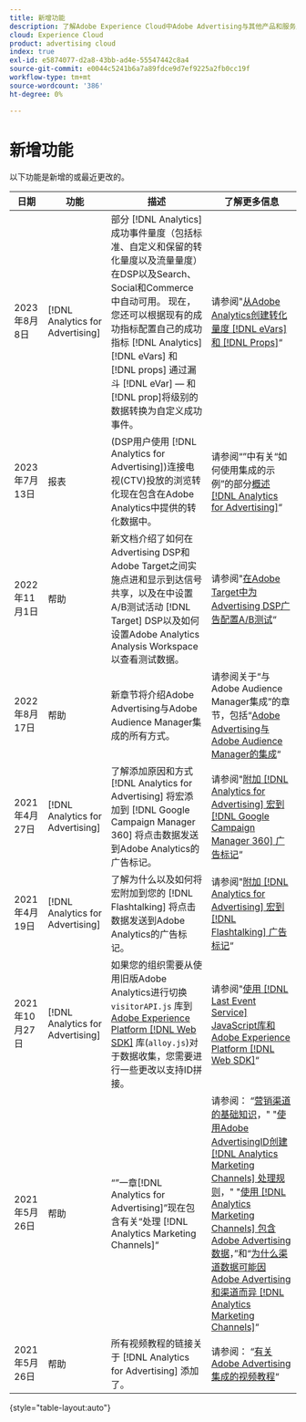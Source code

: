 ```yaml
---
title: 新增功能
description: 了解Adobe Experience Cloud中Adobe Advertising与其他产品和服务之间的集成更新。
cloud: Experience Cloud
product: advertising cloud
index: true
exl-id: e5874077-d2a8-43bb-ad4e-55547442c8a4
source-git-commit: e0044c5241b6a7a89fdce9d7ef9225a2fb0cc19f
workflow-type: tm+mt
source-wordcount: '386'
ht-degree: 0%

---
```


# 新增功能

以下功能是新增的或最近更改的。

| 日期 | 功能 | 描述 | 了解更多信息 |
| ---- | ------- | ----------- | -------------------- |
| 2023年8月8日 | [!DNL Analytics for Advertising] | 部分 [!DNL Analytics] 成功事件量度（包括标准、自定义和保留的转化量度以及流量量度）在DSP以及Search、Social和Commerce中自动可用。 现在，您还可以根据现有的成功指标配置自己的成功指标 [!DNL Analytics] [!DNL eVars] 和 [!DNL props] 通过漏斗 [!DNL eVar] — 和 [!DNL prop]将级别的数据转换为自定义成功事件。 | 请参阅&quot;[从Adobe Analytics创建转化量度 [!DNL eVars] 和 [!DNL Props]](/help/integrations/analytics/conversion-metrics-from-evars.md)“ |
| 2023年7月13日 | 报表 | (DSP用户使用 [!DNL Analytics for Advertising])连接电视(CTV)投放的浏览转化现在包含在Adobe Analytics中提供的转化数据中。 | 请参阅“”中有关“如何使用集成的示例”的部分[概述 [!DNL Analytics for Advertising]](/help/integrations/analytics/overview.md#integration-examples)“ |
| 2022年11月1日 | 帮助 | 新文档介绍了如何在Advertising DSP和Adobe Target之间实施点进和显示到达信号共享，以及在中设置A/B测试活动 [!DNL Target] DSP以及如何设置Adobe Analytics Analysis Workspace以查看测试数据。 | 请参阅&quot;[在Adobe Target中为Advertising DSP广告配置A/B测试](/help/integrations/target/overview-ab-tests.md)“ |
| 2022年8月17日 | 帮助 | 新章节将介绍Adobe Advertising与Adobe Audience Manager集成的所有方式。 | 请参阅关于“与Adobe Audience Manager集成”的章节，包括“[Adobe Advertising与Adobe Audience Manager的集成](/help/integrations/audience-manager/overview.md)“ |
| 2021年4月27日 | [!DNL Analytics for Advertising] | 了解添加原因和方式 [!DNL Analytics for Advertising] 将宏添加到 [!DNL Google Campaign Manager 360] 将点击数据发送到Adobe Analytics的广告标记。 | 请参阅&quot;[附加 [!DNL Analytics for Advertising] 宏到 [!DNL Google Campaign Manager 360] 广告标记](/help/integrations/analytics/macros-google-campaign-manager.md)“ |
| 2021年4月19日 | [!DNL Analytics for Advertising] | 了解为什么以及如何将宏附加到您的 [!DNL Flashtalking] 将点击数据发送到Adobe Analytics的广告标记。 | 请参阅&quot;[附加 [!DNL Analytics for Advertising] 宏到 [!DNL Flashtalking] 广告标记](/help/integrations/analytics/macros-flashtalking.md)“ |
| 2021年10月27日 | [!DNL Analytics for Advertising] | 如果您的组织需要从使用旧版Adobe Analytics进行切换 `visitorAPI.js` 库到 [Adobe Experience Platform [!DNL Web SDK]](https://experienceleague.adobe.com/docs/experience-platform/edge/home.html) 库(`alloy.js`)对于数据收集，您需要进行一些更改以支持ID拼接。 | 请参阅&quot;[使用 [!DNL Last Event Service] JavaScript库和Adobe Experience Platform [!DNL Web SDK]](/help/integrations/analytics/web-sdk.md)“ |
| 2021年5月26日 | 帮助 | “”一章[!DNL Analytics for Advertising]”现在包含有关“处理 [!DNL Analytics Marketing Channels]“ | 请参阅： “[营销渠道的基础知识](/help/integrations/analytics/marketing-channels/mc-overview.md)，&quot; &quot;[使用Adobe AdvertisingID创建 [!DNL Analytics Marketing Channels] 处理规则](/help/integrations/analytics/marketing-channels/mc-ids.md)，&quot; &quot;[使用 [!DNL Analytics Marketing Channels] 包含Adobe Advertising数据](/help/integrations/analytics/marketing-channels/mc-ac-data.md)，”和“[为什么渠道数据可能因Adobe Advertising和渠道而异 [!DNL Analytics Marketing Channels]](/help/integrations/analytics/marketing-channels/mc-data-variances.md)“ |
| 2021年5月26日 | 帮助 | 所有视频教程的链接关于 [!DNL Analytics for Advertising] 添加了。 | 请参阅： “[有关Adobe Advertising集成的视频教程](https://experienceleague.adobe.com/docs/advertising-learn/tutorials/overview.html)“ |

{style="table-layout:auto"}

<!-- At some point, just make this an overview page instead?

Adobe Advertising is integrated with the following Adobe Experience Cloud products:

* [Adobe Analytics](/help/integrations/analytics/overview.md)

* Adobe Audience Manager

* Adobe Campaign (Adobe Advertising Search only)

 -->
